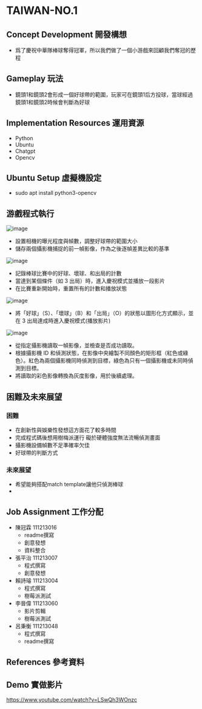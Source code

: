 # TAIWAN-NO.1

## Concept Development 開發構想
- 爲了慶祝中華隊棒球奪得冠軍，所以我們做了一個小游戲來回顧我們奪冠的歷程

## Gameplay 玩法
- 鏡頭1和鏡頭2會形成一個好球帶的範圍，玩家可在鏡頭1后方投球，當球經過鏡頭1和鏡頭2時候會判斷為好球

## Implementation Resources 運用資源
- Python
- Ubuntu
- Chatgpt
- Opencv

## Ubuntu Setup 虛擬機設定
- sudo apt install python3-opencv

## 游戲程式執行
![image](https://github.com/user-attachments/assets/ce96bcaa-264d-4fe3-b014-394adedb187b)
- 設置相機的曝光程度與幀數，調整好球帶的範圍大小
- 儲存兩個攝影機捕捉的前一幀影像，作為之後逐幀差異比較的基準

![image](https://github.com/user-attachments/assets/5a6826ff-1794-45d9-b33d-2c674337ac00)
- 記錄棒球比賽中的好球、壞球、和出局的計數
- 當達到某個條件（如 3 出局）時，進入慶祝模式並播放一段影片
- 在比賽重新開始時，重置所有的計數和播放狀態

![image](https://github.com/user-attachments/assets/03a2519a-1350-4841-9d7e-82a7112a4652)
- 將「好球」（S）、「壞球」（B）和「出局」（O）的狀態以圖形化方式顯示，並在 3 出局達成時進入慶祝模式(播放影片)

![image](https://github.com/user-attachments/assets/907efcf0-5f09-4e64-b180-7a715ceb002a)
- 從指定攝影機讀取一幀影像，並檢查是否成功讀取。
- 根據攝影機 ID 和偵測狀態，在影像中央繪製不同顏色的矩形框（紅色或綠色）。紅色為兩個攝影機同時偵測到目標，綠色為只有一個攝影機或未同時偵測到目標。
- 將讀取的彩色影像轉換為灰度影像，用於後續處理。








## 困難及未來展望
### 困難
- 在創新性與娛樂性發想這方面花了較多時間
- 完成程式碼後想用樹梅派運行 礙於硬體強度無法流暢偵測畫面
- 攝影機設備幀數不足準確率欠佳
- 好球帶的判斷方式
### 未來展望
- 希望能夠搭配match template讓他只偵測棒球
- 
## Job Assignment 工作分配
- 陳冠霖 111213016
  - readme撰寫
  - 創意發想
  - 資料整合
- 張平治 111213007
  - 程式撰寫
  - 創意發想
- 賴詩璿 111213004
  - 程式撰寫
  - 樹莓派測試
- 李晉偉 111213060
  - 影片剪輯
  - 樹莓派測試
- 呂秉衡 111213048
  - 程式撰寫
  - readme撰寫

## References 參考資料

## Demo 實做影片
https://www.youtube.com/watch?v=LSwQh3WOnzc
